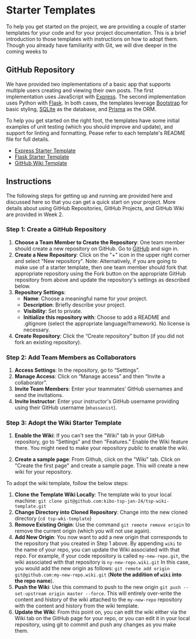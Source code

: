 # Starter Templates

To help you get started on the project, we are providing a couple of starter templates for your code and for your project documentation. This is a brief introduction to those templates with instructions on how to adopt them. Though you already have familiarity with Git, we will dive deeper in the coming weeks to 

## GitHub Repository

We have provided two implementations of a basic app that supports multiple users creating and viewing their own posts.  The first implementation uses JavaScript with [Express](https://expressjs.com/).  The second implementation uses Python with [Flask](https://flask.palletsprojects.com/en/3.0.x/).  In both cases, the templates leverage [Bootstrap](https://getbootstrap.com/) for basic styling, [SQLite](https://www.sqlite.org/index.html) as the database, and [Prisma](https://www.prisma.io/) as the ORM.  

To help you get started on the right foot, the templates have some initial examples of unit testing (which you should improve and update), and support for linting and formatting. Pease refer to each template's README file for full details.

- [Express Starter Template](https://github.com/kibo-tsp-jan-24/tsp-express-starter-template)
- [Flask Starter Template](https://github.com/kibo-tsp-jan-24/tsp-flask-starter-template)
- [GitHub Wiki Template](https://github.com/kibo-tsp-jan-24/tsp-wiki-template)

## Instructions

The following steps for getting up and running are provided here and discussed here so that you can get a quick start on your project.  More details about using GitHub Repositories, GitHub Projects, and GitHub Wiki are provided in Week 2.

### Step 1: Create a GitHub Repository

1. **Choose a Team Member to Create the Repository**: One team member should create a new repository on GitHub. Go to [GitHub](https://github.com/) and sign in.
2. **Create a New Repository**: Click on the "+" icon in the upper right corner and select "New repository". Note: Alternatively, if you are going to make use of a starter template, then one team member should fork that appropriate repository using the Fork button on the appropriate GitHub repository from above and update the repository's settings as described below.
3. **Repository Settings**:
   - **Name**: Choose a meaningful name for your project.
   - **Description**: Briefly describe your project.
   - **Visibility**: Set to private.
   - **Initialize this repository with**: Choose to add a README and .gitignore (select the appropriate language/framework).  No license is necessary.
4. **Create Repository**: Click the “Create repository” button (if you did not fork an existing repository).

### Step 2: Add Team Members as Collaborators

1. **Access Settings**: In the repository, go to “Settings”.
2. **Manage Access**: Click on “Manage access” and then “Invite a collaborator”.
3. **Invite Team Members**: Enter your teammates’ GitHub usernames and send the invitations.
4. **Invite Instructor**: Enter your instructor's GitHub username providing using their GitHub username (`mhassanist`).

### Step 3: Adopt the Wiki Starter Template

1. **Enable the Wiki**: If you can't see the "Wiki" tab in your GitHub repository, go to “Settings” and then “Features.” Enable the Wiki feature there. You might need to make your repository public to enable the wiki.

2. **Create a sample page**: From Github, click on the "Wiki" tab.  Click on "Create the first page" and create a sample page.  This will create a new wiki for your repository.  

To adopt the wiki template, follow the below steps:

1. **Clone the Template Wiki Locally**: The template wiki to your local machine: `git clone git@github.com:kibo-tsp-jan-24/tsp-wiki-template.git`
2. **Change Directory into Cloned Repository**: Change into the new cloned directory (`cd tsp-wki-template`)
3. **Remove Existing Origin**: Use the command `git remote remove origin` to remove the current origin (which you will not use again).
4. **Add New Origin**: You now want to add a new origin that corresponds to the repository that you created in Step 1 above. By appending `wiki` to the name of your repo, you can update the Wiki associated with that repo.  For example, if your code repository is called `my-new-repo.git`, the wiki associated with that repository is `ny-new-repo.wiki.git`  In this case, you would add the new origin as follows: `git remote add origin git@github.com:my-new-repo.wiki.git` (**Note the addition of `wiki` into the repo name**).
5. **Push the Wiki**: Use this command to push to the new origin `git push --set-upstream origin master --force`.  This will entirely over-write the content and history of the wiki attached to the `my-new-repo` repository with the content and history from the wiki template.  
6. **Update the Wiki**: From this point on, you can edit the wiki either via the Wiki tab on the GitHub page for your repo, or you can edit it in your local repository, using git to commit and push any changes as you make them.
